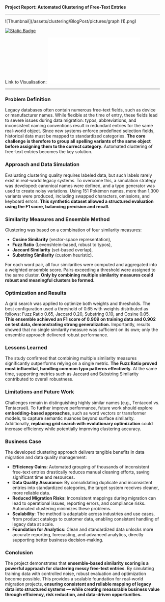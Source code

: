 **Project Report: Automated Clustering of Free-Text Entries**

---

![Thumbnail](/assets/clustering/BlogPost/pictures/graph (1).png)<br>

[![Static Badge](https://img.shields.io/badge/Medium-View_on_Medium-%23000000?logo=Medium)](https://medium.com/@georg.vetter.privat/clustering-duplicates-how-i-hunted-typos-in-pok%C3%A9mon-names-9dae8203272d) <br>

Link to Visualisation:
![Thumbnail](/assets/clustering/BlogPost/Visuals/optimized_clusters.html)

---


### Problem Definition

Legacy databases often contain numerous free-text fields, such as device or manufacturer names. While flexible at the time of entry, these fields lead to severe issues during data migration: typos, abbreviations, and inconsistent naming conventions result in redundant entries for the same real-world object. Since new systems enforce predefined selection fields, historical data must be mapped to standardized categories. **The core challenge is therefore to group all spelling variants of the same object before assigning them to the correct category.** Automated clustering of free-text entries becomes the key solution.

### Approach and Data Simulation

Evaluating clustering quality requires labeled data, but such labels rarely exist in real-world legacy systems. To overcome this, a simulation strategy was developed: canonical names were defined, and a typo generator was used to create noisy variations. Using 151 Pokémon names, more than 1,300 variants were produced, including swapped characters, omissions, and keyboard errors. **This synthetic dataset allowed a structured evaluation using the F1 score, balancing precision and recall.**

### Similarity Measures and Ensemble Method

Clustering was based on a combination of four similarity measures:
- **Cosine Similarity** (vector-space representation),
- **Fuzz Ratio** (Levenshtein-based, robust to typos),
- **Jaccard Similarity** (set-based overlap),
- **Substring Similarity** (custom heuristic).

For each word pair, all four similarities were computed and aggregated into a weighted ensemble score. Pairs exceeding a threshold were assigned to the same cluster. **Only by combining multiple similarity measures could robust and meaningful clusters be formed.**

### Optimization and Results

A grid search was applied to optimize both weights and thresholds. The best configuration used a threshold of 0.65 with weights distributed as follows: Fuzz Ratio 0.65, Jaccard 0.20, Substring 0.10, and Cosine 0.05. **This ensemble achieved an F1 score of 0.909 on training data and 0.902 on test data, demonstrating strong generalization.** Importantly, results showed that no single similarity measure was sufficient on its own; only the ensemble approach delivered robust performance.

### Lessons Learned

The study confirmed that combining multiple similarity measures significantly outperforms relying on a single metric. **The Fuzz Ratio proved most influential, handling common typo patterns effectively.** At the same time, supporting metrics such as Jaccard and Substring Similarity contributed to overall robustness.

### Limitations and Future Work

Challenges remain in distinguishing highly similar names (e.g., Tentacool vs. Tentacruel). To further improve performance, future work should explore **embedding-based approaches**, such as word vectors or transformer models, to capture semantic nuances beyond surface similarity. Additionally, **replacing grid search with evolutionary optimization** could increase efficiency while potentially improving clustering accuracy.

### Business Case

The developed clustering approach delivers tangible benefits in data migration and data quality management:
- **Efficiency Gains**: Automated grouping of thousands of inconsistent free-text entries drastically reduces manual cleaning efforts, saving significant time and resources.
- **Data Quality Assurance**: By consolidating duplicate and inconsistent entries into standardized categories, the target system receives cleaner, more reliable data.
- **Reduced Migration Risks**: Inconsistent mappings during migration can lead to operational issues, reporting errors, and compliance risks. Automated clustering minimizes these problems.
- **Scalability**: The method is adaptable across industries and use cases, from product catalogs to customer data, enabling consistent handling of legacy data at scale.
- **Foundation for Analytics**: Clean and standardized data unlocks more accurate reporting, forecasting, and advanced analytics, directly supporting better business decision-making.

### Conclusion

The project demonstrates that **ensemble-based similarity scoring is a powerful approach for clustering messy free-text entries**. By simulating training data with controlled noise, robust evaluation and optimization become possible. This provides a scalable foundation for real-world migration projects, **ensuring consistent and reliable mapping of legacy data into structured systems — while creating measurable business value through efficiency, risk reduction, and data-driven opportunities.**

